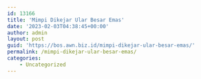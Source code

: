 ```yaml
---
id: 13166
title: 'Mimpi Dikejar Ular Besar Emas'
date: '2023-02-03T04:38:45+00:00'
author: admin
layout: post
guid: 'https://bos.awn.biz.id/mimpi-dikejar-ular-besar-emas/'
permalink: /mimpi-dikejar-ular-besar-emas/
categories:
    - Uncategorized
---
```


